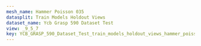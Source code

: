 ```yaml
---
mesh_name: Hammer Poisson 035
datasplit: Train Models Holdout Views
dataset_name: Ycb Grasp 590 Dataset Test
view: _9_5_7
key: YCB_GRASP_590_Dataset_Test_train_models_holdout_views_hammer_poisson_035__9_5_7
---
```

